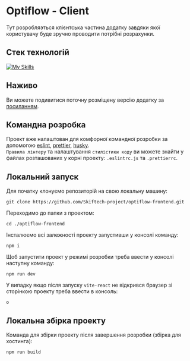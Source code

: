 # Optiflow - Client

Тут розробляэться клієнтська частина додатку завдяки якої користувачу буде зручно проводити потрібні розрахунки.

## Стек технологій

[![My Skills](https://skillicons.dev/icons?i=js,react,redux,threejs,materialui,vite&theme=dark)](https://skillicons.dev)

## Наживо

Ви можете подивитися поточну розміщену версію додатку за [посиланням](https://optiflow-skiftech.netlify.app/).

## Командна розробка

Проект вже налаштован для комфорної командної розробки за допомогою [eslint](https://eslint.org/), [prettier](https://prettier.io/), [husky](https://typicode.github.io/husky/). <br/>
`Правила лінтеру` та налаштування `стилістики коду` ви можете знайти у файлах розташованих у корні проекту: `.eslintrc.js` та `.prettierrc`.

## Локальний запуск

Для початку клонуємо репозиторій на свою локальну машину:

```
git clone https://github.com/Skiftech-project/optiflow-frontend.git
```

Переходимо до папки з проектом:

```
cd ./optiflow-frontend
```

Інсталюємо всі залежності проекту запустивши у консолі команду:

```
npm i
```

Щоб запустити проект у режимі розробки треба ввести у консолі наступну команду:

```
npm run dev
```

У випадку якщо після запуску `vite-react` не відкрився браузер зі сторінкою проекту треба ввести в консоль:

```
o
```

## Локальна збірка проекту

Команда для збірки проекту після завершення розробки (збірка для хостинга):

```
npm run build
```
